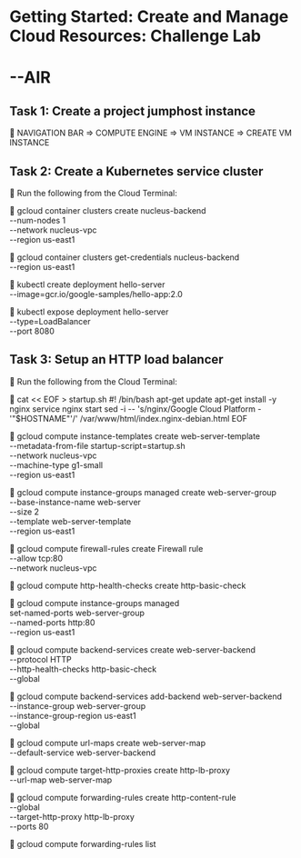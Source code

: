 # Getting Started: Create and Manage Cloud Resources: Challenge Lab
# --AIR

## Task 1: Create a project jumphost instance

💙  NAVIGATION BAR => COMPUTE ENGINE => VM INSTANCE => CREATE VM INSTANCE
## Task 2: Create a Kubernetes service cluster

:purple_heart: Run the following from the Cloud Terminal:

:blue_heart: gcloud container clusters create nucleus-backend \
          --num-nodes 1 \
          --network nucleus-vpc \
          --region us-east1

:blue_heart: gcloud container clusters get-credentials nucleus-backend \
          --region us-east1

:blue_heart: kubectl create deployment hello-server \
          --image=gcr.io/google-samples/hello-app:2.0

:blue_heart: kubectl expose deployment hello-server \
          --type=LoadBalancer \
          --port 8080

## Task 3: Setup an HTTP load balancer

:purple_heart: Run the following from the Cloud Terminal:

:blue_heart: cat << EOF > startup.sh
#! /bin/bash
apt-get update
apt-get install -y nginx
service nginx start
sed -i -- 's/nginx/Google Cloud Platform - '"\$HOSTNAME"'/' /var/www/html/index.nginx-debian.html
EOF

:blue_heart: gcloud compute instance-templates create web-server-template \
          --metadata-from-file startup-script=startup.sh \
          --network nucleus-vpc \
          --machine-type g1-small \
          --region us-east1

:blue_heart: gcloud compute instance-groups managed create web-server-group \
          --base-instance-name web-server \
          --size 2 \
          --template web-server-template \
          --region us-east1

:blue_heart: gcloud compute firewall-rules create Firewall rule \
          --allow tcp:80 \
          --network nucleus-vpc

:blue_heart: gcloud compute http-health-checks create http-basic-check

:blue_heart: gcloud compute instance-groups managed \
          set-named-ports web-server-group \
          --named-ports http:80 \
          --region us-east1

:blue_heart: gcloud compute backend-services create web-server-backend \
          --protocol HTTP \
          --http-health-checks http-basic-check \
          --global

:blue_heart: gcloud compute backend-services add-backend web-server-backend \
          --instance-group web-server-group \
          --instance-group-region us-east1 \
          --global

:blue_heart: gcloud compute url-maps create web-server-map \
          --default-service web-server-backend

:blue_heart: gcloud compute target-http-proxies create http-lb-proxy \
          --url-map web-server-map

:blue_heart: gcloud compute forwarding-rules create http-content-rule \
        --global \
        --target-http-proxy http-lb-proxy \
        --ports 80

:blue_heart: gcloud compute forwarding-rules list
